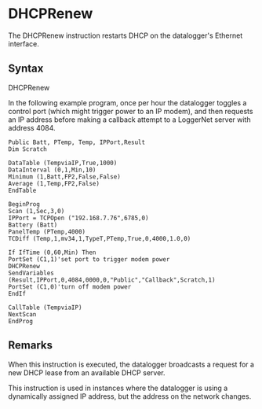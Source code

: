 # DHCPRenew

The DHCPRenew instruction restarts DHCP on the datalogger's Ethernet interface.

## Syntax

DHCPRenew

In the following example program, once per hour the datalogger toggles a control port (which might trigger power to an IP modem), and then requests an IP address before making a callback attempt to a LoggerNet server with address 4084.

```
Public Batt, PTemp, Temp, IPPort,Result
Dim Scratch

DataTable (TempviaIP,True,1000)
DataInterval (0,1,Min,10)
Minimum (1,Batt,FP2,False,False)
Average (1,Temp,FP2,False)
EndTable

BeginProg
Scan (1,Sec,3,0)
IPPort = TCPOpen ("192.168.7.76",6785,0)
Battery (Batt)
PanelTemp (PTemp,4000)
TCDiff (Temp,1,mv34,1,TypeT,PTemp,True,0,4000,1.0,0)

If IfTime (0,60,Min) Then
PortSet (C1,1)'set port to trigger modem power
DHCPRenew
SendVariables (Result,IPPort,0,4084,0000,0,"Public","Callback",Scratch,1)
PortSet (C1,0)'turn off modem power
EndIf

CallTable (TempviaIP)
NextScan
EndProg
```

## Remarks

When this instruction is executed, the datalogger broadcasts a request for a new DHCP lease from an available DHCP server.

This instruction is used in instances where the datalogger is using a dynamically assigned IP address, but the address on the network changes.
